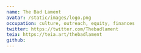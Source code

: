 ```yaml
---
name: The Bad Lament
avatar: /static/images/logo.png
occupation: culture, outreach, equity, finances
twitter: https://twitter.com/Thebadlament
teia: https://teia.art/thebadlament
github: 
---
```

